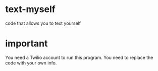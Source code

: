 # text-myself
code that allows you to text yourself

# important
You need a Twilio account to run this program. You need to replace the code with your own info.
